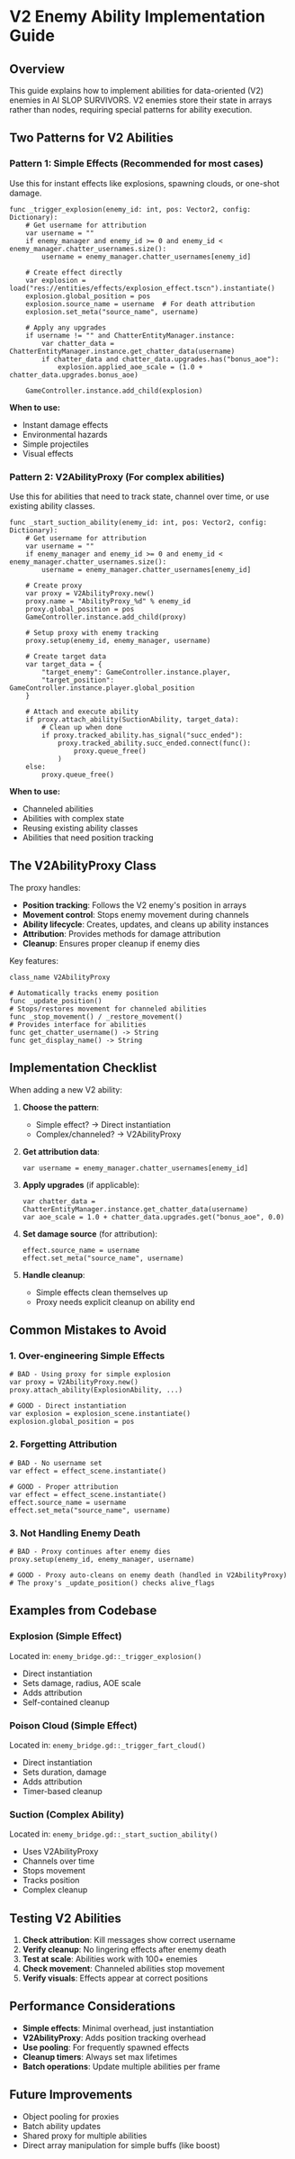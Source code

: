 # V2 Enemy Ability Implementation Guide

## Overview
This guide explains how to implement abilities for data-oriented (V2) enemies in AI SLOP SURVIVORS. V2 enemies store their state in arrays rather than nodes, requiring special patterns for ability execution.

## Two Patterns for V2 Abilities

### Pattern 1: Simple Effects (Recommended for most cases)
Use this for instant effects like explosions, spawning clouds, or one-shot damage.

```gdscript
func _trigger_explosion(enemy_id: int, pos: Vector2, config: Dictionary):
    # Get username for attribution
    var username = ""
    if enemy_manager and enemy_id >= 0 and enemy_id < enemy_manager.chatter_usernames.size():
        username = enemy_manager.chatter_usernames[enemy_id]
    
    # Create effect directly
    var explosion = load("res://entities/effects/explosion_effect.tscn").instantiate()
    explosion.global_position = pos
    explosion.source_name = username  # For death attribution
    explosion.set_meta("source_name", username)
    
    # Apply any upgrades
    if username != "" and ChatterEntityManager.instance:
        var chatter_data = ChatterEntityManager.instance.get_chatter_data(username)
        if chatter_data and chatter_data.upgrades.has("bonus_aoe"):
            explosion.applied_aoe_scale = (1.0 + chatter_data.upgrades.bonus_aoe)
    
    GameController.instance.add_child(explosion)
```

**When to use:**
- Instant damage effects
- Environmental hazards
- Simple projectiles
- Visual effects

### Pattern 2: V2AbilityProxy (For complex abilities)
Use this for abilities that need to track state, channel over time, or use existing ability classes.

```gdscript
func _start_suction_ability(enemy_id: int, pos: Vector2, config: Dictionary):
    # Get username for attribution
    var username = ""
    if enemy_manager and enemy_id >= 0 and enemy_id < enemy_manager.chatter_usernames.size():
        username = enemy_manager.chatter_usernames[enemy_id]
    
    # Create proxy
    var proxy = V2AbilityProxy.new()
    proxy.name = "AbilityProxy_%d" % enemy_id
    proxy.global_position = pos
    GameController.instance.add_child(proxy)
    
    # Setup proxy with enemy tracking
    proxy.setup(enemy_id, enemy_manager, username)
    
    # Create target data
    var target_data = {
        "target_enemy": GameController.instance.player,
        "target_position": GameController.instance.player.global_position
    }
    
    # Attach and execute ability
    if proxy.attach_ability(SuctionAbility, target_data):
        # Clean up when done
        if proxy.tracked_ability.has_signal("succ_ended"):
            proxy.tracked_ability.succ_ended.connect(func():
                proxy.queue_free()
            )
    else:
        proxy.queue_free()
```

**When to use:**
- Channeled abilities
- Abilities with complex state
- Reusing existing ability classes
- Abilities that need position tracking

## The V2AbilityProxy Class

The proxy handles:
- **Position tracking**: Follows the V2 enemy's position in arrays
- **Movement control**: Stops enemy movement during channels
- **Ability lifecycle**: Creates, updates, and cleans up ability instances
- **Attribution**: Provides methods for damage attribution
- **Cleanup**: Ensures proper cleanup if enemy dies

Key features:
```gdscript
class_name V2AbilityProxy

# Automatically tracks enemy position
func _update_position()
# Stops/restores movement for channeled abilities  
func _stop_movement() / _restore_movement()
# Provides interface for abilities
func get_chatter_username() -> String
func get_display_name() -> String
```

## Implementation Checklist

When adding a new V2 ability:

1. **Choose the pattern**:
   - Simple effect? → Direct instantiation
   - Complex/channeled? → V2AbilityProxy

2. **Get attribution data**:
   ```gdscript
   var username = enemy_manager.chatter_usernames[enemy_id]
   ```

3. **Apply upgrades** (if applicable):
   ```gdscript
   var chatter_data = ChatterEntityManager.instance.get_chatter_data(username)
   var aoe_scale = 1.0 + chatter_data.upgrades.get("bonus_aoe", 0.0)
   ```

4. **Set damage source** (for attribution):
   ```gdscript
   effect.source_name = username
   effect.set_meta("source_name", username)
   ```

5. **Handle cleanup**:
   - Simple effects clean themselves up
   - Proxy needs explicit cleanup on ability end

## Common Mistakes to Avoid

### 1. Over-engineering Simple Effects
```gdscript
# BAD - Using proxy for simple explosion
var proxy = V2AbilityProxy.new()
proxy.attach_ability(ExplosionAbility, ...)

# GOOD - Direct instantiation
var explosion = explosion_scene.instantiate()
explosion.global_position = pos
```

### 2. Forgetting Attribution
```gdscript
# BAD - No username set
var effect = effect_scene.instantiate()

# GOOD - Proper attribution
var effect = effect_scene.instantiate()
effect.source_name = username
effect.set_meta("source_name", username)
```

### 3. Not Handling Enemy Death
```gdscript
# BAD - Proxy continues after enemy dies
proxy.setup(enemy_id, enemy_manager, username)

# GOOD - Proxy auto-cleans on enemy death (handled in V2AbilityProxy)
# The proxy's _update_position() checks alive_flags
```

## Examples from Codebase

### Explosion (Simple Effect)
Located in: `enemy_bridge.gd::_trigger_explosion()`
- Direct instantiation
- Sets damage, radius, AOE scale
- Adds attribution
- Self-contained cleanup

### Poison Cloud (Simple Effect)  
Located in: `enemy_bridge.gd::_trigger_fart_cloud()`
- Direct instantiation
- Sets duration, damage
- Adds attribution
- Timer-based cleanup

### Suction (Complex Ability)
Located in: `enemy_bridge.gd::_start_suction_ability()`
- Uses V2AbilityProxy
- Channels over time
- Stops movement
- Tracks position
- Complex cleanup

## Testing V2 Abilities

1. **Check attribution**: Kill messages show correct username
2. **Verify cleanup**: No lingering effects after enemy death
3. **Test at scale**: Abilities work with 100+ enemies
4. **Check movement**: Channeled abilities stop movement
5. **Verify visuals**: Effects appear at correct positions

## Performance Considerations

- **Simple effects**: Minimal overhead, just instantiation
- **V2AbilityProxy**: Adds position tracking overhead
- **Use pooling**: For frequently spawned effects
- **Cleanup timers**: Always set max lifetimes
- **Batch operations**: Update multiple abilities per frame

## Future Improvements

- Object pooling for proxies
- Batch ability updates
- Shared proxy for multiple abilities
- Direct array manipulation for simple buffs (like boost)